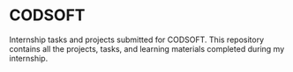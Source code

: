 # CODSOFT

Internship tasks and projects submitted for CODSOFT.
This repository contains all the projects, tasks, and learning materials completed during my internship.

